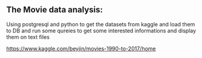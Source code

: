 ## The Movie data analysis:

Using postgresql and python to get the datasets from kaggle and load them to DB and run some qureies to get some interested informations and display them on text files

https://www.kaggle.com/beyjin/movies-1990-to-2017/home
